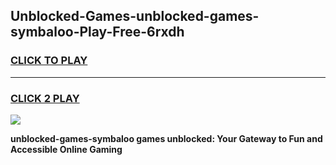 
## Unblocked-Games-unblocked-games-symbaloo-Play-Free-6rxdh
<h3>
<a href="https://premium76.site?title=unblocked-games-symbaloo&ref=23A">CLICK TO PLAY</a></h3>
<hr>

<h3>
<a href="https://premium76.site?title=unblocked-games-symbaloo&ref=23A">CLICK 2 PLAY</a>
  
</h3>

<a href="https://premium76.site?title=unblocked-games-symbaloo&ref=23A"><img src="https://clearcache.store/games.png"></a>


**unblocked-games-symbaloo games unblocked: Your Gateway to Fun and Accessible Online Gaming**
